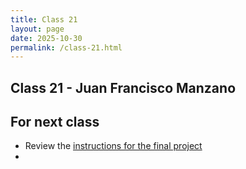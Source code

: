```yaml
---
title: Class 21
layout: page
date: 2025-10-30
permalink: /class-21.html
---
```

## Class 21 - Juan Francisco Manzano

## For next class
- Review the [instructions for the final project](https://dh-miami.github.io/SPA_410_Fall25/instructions_final_project.html)
- 

